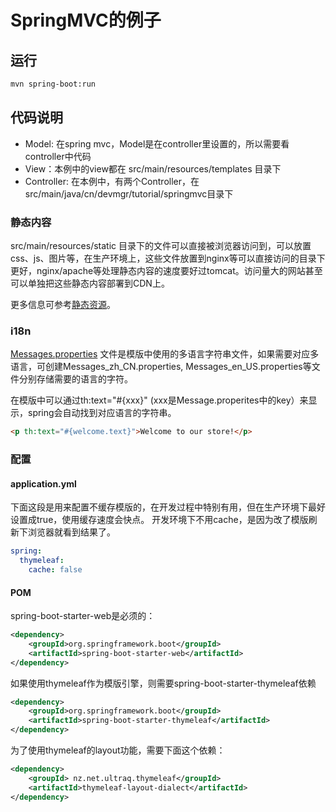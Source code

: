 # SpringMVC的例子

## 运行
```Bash
mvn spring-boot:run
```

## 代码说明
* Model: 在spring mvc，Model是在controller里设置的，所以需要看controller中代码
* View：本例中的view都在 src/main/resources/templates 目录下
* Controller: 在本例中，有两个Controller，在src/main/java/cn/devmgr/tutorial/springmvc目录下

### 静态内容
src/main/resources/static 目录下的文件可以直接被浏览器访问到，可以放置css、js、图片等，在生产环境上，这些文件放置到nginx等可以直接访问的目录下更好，nginx/apache等处理静态内容的速度要好过tomcat。访问量大的网站甚至可以单独把这些静态内容部署到CDN上。

更多信息可参考[静态资源](wiki/静态资源)。

### i18n
[Messages.properties](./src/main/resources/Messages.properties) 文件是模版中使用的多语言字符串文件，如果需要对应多语言，可创建Messages_zh_CN.properties, Messages_en_US.properties等文件分别存储需要的语言的字符。

在模版中可以通过th:text="#{xxx}" (xxx是Message.properites中的key）来显示，spring会自动找到对应语言的字符串。
```HTML
<p th:text="#{welcome.text}">Welcome to our store!</p>
```

### 配置

#### application.yml
下面这段是用来配置不缓存模版的，在开发过程中特别有用，但在生产环境下最好设置成true，使用缓存速度会快点。
开发环境下不用cache，是因为改了模版刷新下浏览器就看到结果了。
```yml
spring:
  thymeleaf:
    cache: false
```


#### POM
spring-boot-starter-web是必须的：
```XML
<dependency>
    <groupId>org.springframework.boot</groupId>
    <artifactId>spring-boot-starter-web</artifactId>
</dependency>
```

如果使用thymeleaf作为模版引擎，则需要spring-boot-starter-thymeleaf依赖
```XML
<dependency>
    <groupId>org.springframework.boot</groupId>
    <artifactId>spring-boot-starter-thymeleaf</artifactId>
</dependency>
```

为了使用thymeleaf的layout功能，需要下面这个依赖：
```XML
<dependency>
    <groupId> nz.net.ultraq.thymeleaf</groupId>
    <artifactId>thymeleaf-layout-dialect</artifactId>
</dependency>
```
